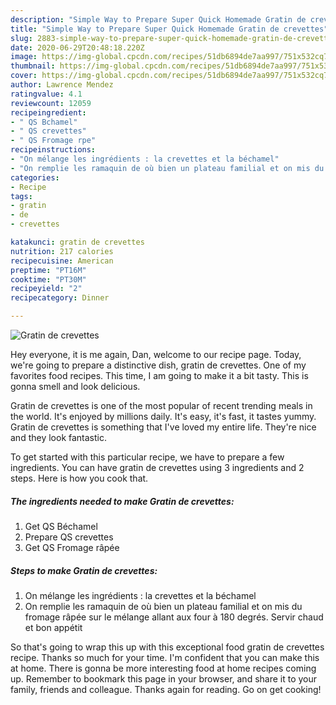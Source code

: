 ```yaml
---
description: "Simple Way to Prepare Super Quick Homemade Gratin de crevettes"
title: "Simple Way to Prepare Super Quick Homemade Gratin de crevettes"
slug: 2883-simple-way-to-prepare-super-quick-homemade-gratin-de-crevettes
date: 2020-06-29T20:48:18.220Z
image: https://img-global.cpcdn.com/recipes/51db6894de7aa997/751x532cq70/gratin-de-crevettes-photo-principale-de-la-recette.jpg
thumbnail: https://img-global.cpcdn.com/recipes/51db6894de7aa997/751x532cq70/gratin-de-crevettes-photo-principale-de-la-recette.jpg
cover: https://img-global.cpcdn.com/recipes/51db6894de7aa997/751x532cq70/gratin-de-crevettes-photo-principale-de-la-recette.jpg
author: Lawrence Mendez
ratingvalue: 4.1
reviewcount: 12059
recipeingredient:
- " QS Bchamel"
- " QS crevettes"
- " QS Fromage rpe"
recipeinstructions:
- "On mélange les ingrédients : la crevettes et la béchamel"
- "On remplie les ramaquin de où bien un plateau familial et on mis du fromage râpée sur le mélange allant aux four à 180 degrés. Servir chaud et bon appétit"
categories:
- Recipe
tags:
- gratin
- de
- crevettes

katakunci: gratin de crevettes 
nutrition: 217 calories
recipecuisine: American
preptime: "PT16M"
cooktime: "PT30M"
recipeyield: "2"
recipecategory: Dinner

---
```



![Gratin de crevettes](https://img-global.cpcdn.com/recipes/51db6894de7aa997/751x532cq70/gratin-de-crevettes-photo-principale-de-la-recette.jpg)

Hey everyone, it is me again, Dan, welcome to our recipe page. Today, we're going to prepare a distinctive dish, gratin de crevettes. One of my favorites food recipes. This time, I am going to make it a bit tasty. This is gonna smell and look delicious.

Gratin de crevettes is one of the most popular of recent trending meals in the world. It's enjoyed by millions daily. It's easy, it's fast, it tastes yummy. Gratin de crevettes is something that I've loved my entire life. They're nice and they look fantastic.




To get started with this particular recipe, we have to prepare a few ingredients. You can have gratin de crevettes using 3 ingredients and 2 steps. Here is how you cook that.

<!--inarticleads1-->

##### The ingredients needed to make Gratin de crevettes:

1. Get  QS Béchamel
1. Prepare  QS crevettes
1. Get  QS Fromage râpée




<!--inarticleads2-->

##### Steps to make Gratin de crevettes:

1. On mélange les ingrédients : la crevettes et la béchamel
1. On remplie les ramaquin de où bien un plateau familial et on mis du fromage râpée sur le mélange allant aux four à 180 degrés. Servir chaud et bon appétit




So that's going to wrap this up with this exceptional food gratin de crevettes recipe. Thanks so much for your time. I'm confident that you can make this at home. There is gonna be more interesting food at home recipes coming up. Remember to bookmark this page in your browser, and share it to your family, friends and colleague. Thanks again for reading. Go on get cooking!
